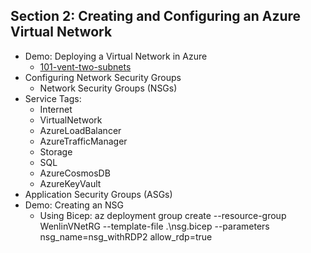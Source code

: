 ## Section 2: Creating and Configuring an Azure Virtual Network
* Demo: Deploying a Virtual Network in Azure
  - [101-vent-two-subnets](https://github.com/Azure/azure-quickstart-templates/tree/master/quickstarts/microsoft.network/vnet-two-subnets)
* Configuring Network Security Groups
  - Network Security Groups (NSGs)
* Service Tags: 
  - Internet
  - VirtualNetwork
  - AzureLoadBalancer
  - AzureTrafficManager
  - Storage
  - SQL
  - AzureCosmosDB
  - AzureKeyVault
* Application Security Groups (ASGs)
* Demo: Creating an NSG
  - Using Bicep: az deployment group create --resource-group WenlinVNetRG --template-file .\nsg.bicep --parameters nsg_name=nsg_withRDP2 allow_rdp=true
